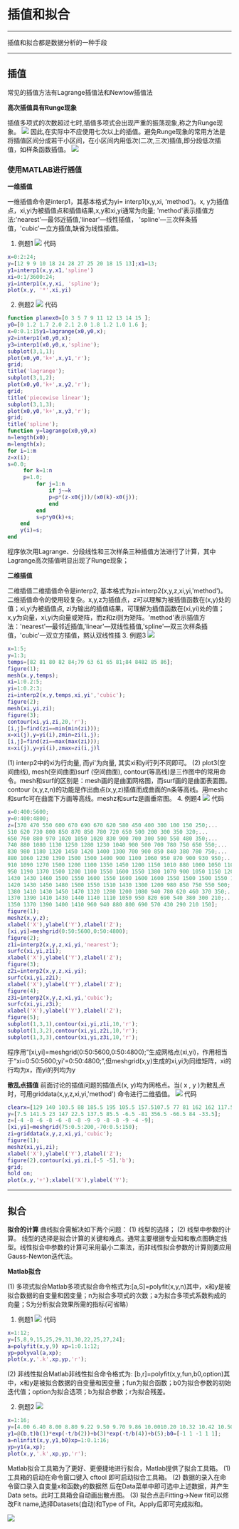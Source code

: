 # 插值和拟合
---
插值和拟合都是数据分析的一种手段

---
## 插值

常见的插值方法有Lagrange插值法和Newtow插值法


**高次插值具有Runge现象**


插值多项式的次数超过七时,插值多项式会出现严重的振荡现象,称之为Runge现象。
![](image/2021-07-31-15-11-26.png)
因此,在实际中不应使用七次以上的插值。避免Runge现象的常用方法是将插值区间分成若干小区间，在小区间内用低次(二次,三次)插值,即分段低次插值，如样条函数插值。
![](image/2021-07-31-15-13-28.png)


### 使用MATLAB进行插值

**一维插值**


一维插值命令是interp1，其基本格式为yi= interp1(x,y,xi, 'method')。x, y为插值点，xi,yi为被插值点和插值结果,x,y和xi,yi通常为向量; 'method'表示插值方法:'nearest'—最邻近插值,'linear'—线性插值， 'spline'—三次样条插值，'cubic'—立方插值,缺省为线性插值。
1. 例题1
![](image/2021-07-31-15-17-49.png)
代码
``` MATLAB
x=0:2:24;
y=[12 9 9 10 18 24 28 27 25 20 18 15 13];x1=13;
y1=interp1(x,y,x1,'spline')
xi=0:1/3600:24;
yi=interp1(x,y,xi, 'spline');
plot(x,y, '*',xi,yi)
```
2. 例题2
![](image/2021-07-31-15-25-09.png)
代码
```MATLAB
function planex0=[0 3 5 7 9 11 12 13 14 15 ];
y0=[0 1.2 1.7 2.0 2.1 2.0 1.8 1.2 1.0 1.6 ];
x=0:0.1:15y1=lagrange(x0,y0,x);
y2=interp1(x0,y0,x);
y3=interp1(x0,y0,x,'spline');
subplot(3,1,1);
plot(x0,y0,'k+',x,y1,'r');
grid;
title('lagrange');
subplot(3,1,2);
plot(x0,y0,'k+',x,y2,'r');
grid;
title('piecewise linear');
subplot(3,1,3);
plot(x0,y0,'k+',x,y3,'r');
grid;
title('spline');
function y=lagrange(x0,y0,x)
n=length(x0);
m=length(x);
for i=1:m
z=x(i);
s=0.0;
     for k=1:n
     p=1.0;
         for j=1:n
             if j~=k
             p=p*(z-x0(j))/(x0(k)-x0(j));
             end
         end
         s=p*y0(k)+s;
    end
    y(i)=s;
end
```
程序依次用Lagrange、分段线性和三次样条三种插值方法进行了计算，其中Lagrange高次插值明显出现了Runge现象；

**二维插值**


二维插值二维插值命令是interp2, 基本格式为zi=interp2(x,y,z,xi,yi,'method')。二维插值命令的使用较复杂。x,y,z为插值点，z可以理解为被插值函数在(x,y)处的值；xi,yi为被插值点, zi为输出的插值结果，可理解为插值函数在(xi,yi)处的值；x,y为向量，xi,yi为向量或矩阵，而z和zi则为矩阵。'method'表示插值方法：'nearest'—最邻近插值,'linear'—双线性插值,'spline'—双三次样条插值，'cubic'—双立方插值，黙认双线性插
3. 例题3
![](image/2021-07-31-15-25-44.png)
```matlab
x=1:5;
y=1:3;
temps=[82 81 80 82 84;79 63 61 65 81;84 8482 85 86];
figure(1);
mesh(x,y,temps);
xi=1:0.2:5;
yi=1:0.2:3;
zi=interp2(x,y,temps,xi,yi','cubic');
figure(2);
mesh(xi,yi,zi);
figure(3);
contour(xi,yi,zi,20,'r');
[i,j]=find(zi==min(min(zi)));
x=xi(j),y=yi(i),zmin=zi(i,j);
[i,j]=find(zi==max(max(zi)));
x=xi(j),y=yi(i),zmax=zi(i,j)l
```
(1) interp2中的xi为行向量, 而yi'为向量, 其实xi和yi行列不同即可。
(2) plot3(空间曲线), mesh(空间曲面)surf (空间曲面), contour(等高线)是三作图中的常用命令。mesh和surf的区别是：mesh画的是曲面网格图，而surf画的是曲面表面图。contour (x,y,z,n)的功能是作出由点(x,y,z)插值而成曲面的n条等高线。用meshc和surfc可在曲面下方画等高线。meshz和surfz是画垂帘图。
4. 例题4
![](image/2021-07-31-15-47-42.png)
代码
```matlab
x=0:400:5600;
y=0:400:4800;
z=[370 470 550 600 670 690 670 620 580 450 400 300 100 150 250;... 
510 620 730 800 850 870 850 780 720 650 500 200 300 350 320;...
650 760 880 970 1020 1050 1020 830 900 700 300 500 550 480 350;... 
740 880 1080 1130 1250 1280 1230 1040 900 500 700 780 750 650 550;... 
830 980 1180 1320 1450 1420 1400 1300 700 900 850 840 380 780 750;... 
880 1060 1230 1390 1500 1500 1400 900 1100 1060 950 870 900 930 950;... 
910 1090 1270 1500 1200 1100 1350 1450 1200 1150 1010 880 1000 1050 1100;... 
950 1190 1370 1500 1200 1100 1550 1600 1550 1380 1070 900 1050 1150 1200;... 
1430 1430 1460 1500 1550 1600 1550 1600 1600 1600 1550 1500 1500 1550 1550;...
1420 1430 1450 1480 1500 1550 1510 1430 1300 1200 980 850 750 550 500;...
1380 1410 1430 1450 1470 1320 1280 1200 1080 940 780 620 460 370 350;...
1370 1390 1410 1430 1440 1140 1110 1050 950 820 690 540 380 300 210;...
1350 1370 1390 1400 1410 960 940 880 800 690 570 430 290 210 150];
figure(1);
meshz(x,y,z);
xlabel('X'),ylabel('Y'),zlabel('Z');
[xi,yi]=meshgrid(0:50:5600,0:50:4800);
figure(2);
z1i=interp2(x,y,z,xi,yi,'nearest');
surfc(xi,yi,z1i);
xlabel('X'),ylabel('Y'),zlabel('Z');
figure(3);
z2i=interp2(x,y,z,xi,yi);
surfc(xi,yi,z2i);
xlabel('X'),ylabel('Y'),zlabel('Z');
figure(4);
z3i=interp2(x,y,z,xi,yi,'cubic');
surfc(xi,yi,z3i);
xlabel('X'),ylabel('Y'),zlabel('Z');
figure(5);
subplot(1,3,1),contour(xi,yi,z1i,10,'r');
subplot(1,3,2),contour(xi,yi,z2i,10,'r');
subplot(1,3,3),contour(xi,yi,z3i,10,'r');
```
程序用“[xi,yi]=meshgrid(0:50:5600,0:50:4800);”生成网格点(xi,yi)，作用相当于“xi=0:50:5600;yi'=0:50:4800;”,但meshgrid(x,y)生成的xi,yi为同维矩阵，xi的行均为x，而yi的列均为y


**散乱点插值**
前面讨论的插值问题的插值点(x, y)均为网格点。当( x , y )为散乱点时，可用griddata(x,y,z,xi,yi,'method') 命令进行二维插值。
![](image/2021-07-31-15-54-36.png)
代码
```matlab
clearx=[129 140 103.5 88 185.5 195 105.5 157.5107.5 77 81 162 162 117.5];
y=[7.5 141.5 23 147 22.5 137.5 85.5 -6.5 -81 356.5 -66.5 84 -33.5];
z=[-4 -8 -6 -8 -6 -8 -8 -9 -9 -8 -8 -9 -4 -9];
[xi,yi]=meshgrid(75:0.5:200,-70:0.5:150);
zi=griddata(x,y,z,xi,yi,'cubic');
figure(1);
meshz(xi,yi,zi);
xlabel('X'),ylabel('Y'),zlabel('Z');
figure(2),contour(xi,yi,zi,[-5 -5],'b');
grid;
hold on;
plot(x,y,'+');xlabel('X'),ylabel('Y');
```
---
## 拟合


**拟合的计算**
曲线拟合需解决如下两个问题：
(1) 线型的选择；
(2) 线型中参数的计算。
线型的选择是拟合计算的关键和难点。通常主要根据专业知和散点图确定线型。线性拟合中参数的计算可采用最小二乘法，而非线性拟合参数的计算则要应用Gauss-Newton迭代法。


**Matlab拟合**

(1) 多项式拟合Matlab多项式拟合命令格式为:[a,S]=polyfit(x,y,n)其中，x和y是被拟合数据的自变量和因变量；n为拟合多项式的次数；a为拟合多项式系数构成的向量；S为分析拟合效果所需的指标(可省略）

1. 例题1
![](image/2021-07-31-16-19-27.png)
代码
```matlab
x=1:12;
y=[5,8,9,15,25,29,31,30,22,25,27,24];
a=polyfit(x,y,9) xp=1:0.1:12;
yp=polyval(a,xp);
plot(x,y,'.k',xp,yp,'r');
```

(2) 非线性拟合Matlab非线性拟合命令格式为:
[b,r]=polyfit(x,y,fun,b0,option)其中，x和y是被拟合数据的自变量和因变量；fun为拟合函数；b0为拟合参数的初始迭代值；option为拟合选项；b为拟合参数；r为拟合残差。


2. 例题2
![](image/2021-07-31-16-19-42.png)
```matlab
x=1:16;
y=[4.00 6.40 8.00 8.80 9.22 9.50 9.70 9.86 10.0010.20 10.32 10.42 10.50 10.55 10.58 10.60];
y1=@(b,t)b(1)*exp(-t/b(2))+b(3)*exp(-t/b(4))+b(5);b0=[-1 1 -1 1 1];
a=nlinfit(x,y,y1,b0)xp=1:0.1:16;
yp=y1(a,xp);
plot(x,y,'.k',xp,yp,'r');
```


Matlab拟合工具箱为了更好、更便捷地进行拟合，Matlab提供了拟合工具箱。
(1) 工具箱的启动在命令窗口键入 cftool 即可启动拟合工具箱。
(2) 数据的录入在命令窗口录入自变量x和函数y的数据然 后在Data菜单中即可选中上述数据，并产生Data sets。此时工具箱会自动画出散点图。
(3) 拟合点击Fitting->New fit可以修改Fit name,选择Datasets(自动)和Type of Fit。Apply后即可完成拟和。

![](image/2021-07-31-16-30-06.png)